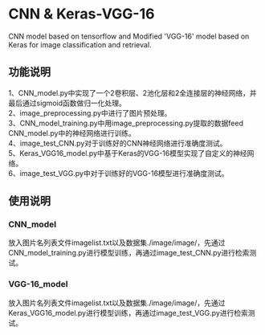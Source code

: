 # CNN & Keras-VGG-16 
CNN model based on tensorflow and Modified 'VGG-16' model based on Keras for image classification and retrieval.
## 功能说明
1、CNN_model.py中实现了一个2卷积层、2池化层和2全连接层的神经网络，并最后通过sigmoid函数做归一化处理。<br>
2、image_preprocessing.py中进行了图片预处理。<br>
3、CNN_model_training.py中用image_preprocessing.py提取的数据feed CNN_model.py中的神经网络进行训练。<br>
4、image_test_CNN.py对于训练好的CNN神经网络进行准确度测试。<br>
5、Keras_VGG16_model.py中基于Keras的VGG-16模型实现了自定义的神经网络。<br>
6、image_test_VGG.py中对于训练好的VGG-16模型进行准确度测试。<br>
## 使用说明
### CNN_model
放入图片名列表文件imagelist.txt以及数据集./image/image/，先通过CNN_model_training.py进行模型训练，再通过image_test_CNN.py进行检索测试。<br>
### VGG-16_model
放入图片名列表文件imagelist.txt以及数据集./image/image/，先通过Keras_VGG16_model.py进行模型训练，再通过image_test_VGG.py进行检索测试。<br>
